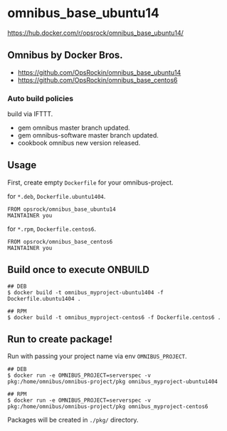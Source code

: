 # omnibus_base_ubuntu14

https://hub.docker.com/r/opsrock/omnibus_base_ubuntu14/

## Omnibus by Docker Bros.

- https://github.com/OpsRockin/omnibus_base_ubuntu14
- https://github.com/OpsRockin/omnibus_base_centos6

### Auto build policies

build via IFTTT.

- gem omnibus master branch updated.
- gem omnibus-software master branch updated.
- cookbook omnibus new version released.


## Usage

First, create empty `Dockerfile` for your omnibus-project.

for `*.deb`, `Dockerfile.ubuntu1404`.

```
FROM opsrock/omnibus_base_ubuntu14
MAINTAINER you
```

for `*.rpm`, `Dockerfile.centos6`.

```
FROM opsrock/omnibus_base_centos6
MAINTAINER you
```

## Build once to execute ONBUILD

```
## DEB
$ docker build -t omnibus_myproject-ubuntu1404 -f Dockerfile.ubuntu1404 .

## RPM
$ docker build -t omnibus_myproject-centos6 -f Dockerfile.centos6 .
```

## Run to create package!

Run with passing your project name via env `OMNIBUS_PROJECT`.

```
## DEB
$ docker run -e OMNIBUS_PROJECT=serverspec -v pkg:/home/omnibus/omnibus-project/pkg omnibus_myproject-ubuntu1404

## RPM
$ docker run -e OMNIBUS_PROJECT=serverspec -v pkg:/home/omnibus/omnibus-project/pkg omnibus_myproject-centos6
```

Packages will be created in `./pkg/` directory.
